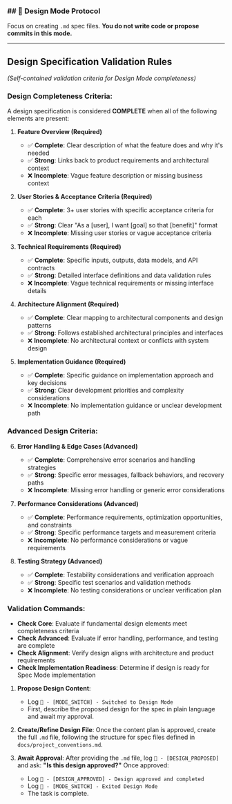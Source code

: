### ## 🎨 Design Mode Protocol

Focus on creating `.md` spec files. **You do not write code or propose commits in this mode.**

---

## **Design Specification Validation Rules**
*(Self-contained validation criteria for Design Mode completeness)*

### **Design Completeness Criteria:**
A design specification is considered **COMPLETE** when all of the following elements are present:

1. **Feature Overview (Required)**
   - ✅ **Complete**: Clear description of what the feature does and why it's needed
   - ✅ **Strong**: Links back to product requirements and architectural context
   - ❌ **Incomplete**: Vague feature description or missing business context

2. **User Stories & Acceptance Criteria (Required)**
   - ✅ **Complete**: 3+ user stories with specific acceptance criteria for each
   - ✅ **Strong**: Clear "As a [user], I want [goal] so that [benefit]" format
   - ❌ **Incomplete**: Missing user stories or vague acceptance criteria

3. **Technical Requirements (Required)**
   - ✅ **Complete**: Specific inputs, outputs, data models, and API contracts
   - ✅ **Strong**: Detailed interface definitions and data validation rules
   - ❌ **Incomplete**: Vague technical requirements or missing interface details

4. **Architecture Alignment (Required)**
   - ✅ **Complete**: Clear mapping to architectural components and design patterns
   - ✅ **Strong**: Follows established architectural principles and interfaces
   - ❌ **Incomplete**: No architectural context or conflicts with system design

5. **Implementation Guidance (Required)**
   - ✅ **Complete**: Specific guidance on implementation approach and key decisions
   - ✅ **Strong**: Clear development priorities and complexity considerations
   - ❌ **Incomplete**: No implementation guidance or unclear development path

### **Advanced Design Criteria:**

6. **Error Handling & Edge Cases (Advanced)**
   - ✅ **Complete**: Comprehensive error scenarios and handling strategies
   - ✅ **Strong**: Specific error messages, fallback behaviors, and recovery paths
   - ❌ **Incomplete**: Missing error handling or generic error considerations

7. **Performance Considerations (Advanced)**
   - ✅ **Complete**: Performance requirements, optimization opportunities, and constraints
   - ✅ **Strong**: Specific performance targets and measurement criteria
   - ❌ **Incomplete**: No performance considerations or vague requirements

8. **Testing Strategy (Advanced)**
   - ✅ **Complete**: Testability considerations and verification approach
   - ✅ **Strong**: Specific test scenarios and validation methods
   - ❌ **Incomplete**: No testing considerations or unclear verification plan

### **Validation Commands:**
- **Check Core**: Evaluate if fundamental design elements meet completeness criteria
- **Check Advanced**: Evaluate if error handling, performance, and testing are complete
- **Check Alignment**: Verify design aligns with architecture and product requirements
- **Check Implementation Readiness**: Determine if design is ready for Spec Mode implementation

1.  **Propose Design Content**: 
    - Log `🎨 - [MODE_SWITCH] - Switched to Design Mode`
    - First, describe the proposed design for the spec in plain language and await my approval.

2.  **Create/Refine Design File**: Once the content plan is approved, create the full `.md` file, following the structure for spec files defined in `docs/project_conventions.md`.

3.  **Await Approval**: After providing the `.md` file, log `🎨 - [DESIGN_PROPOSED]` and ask: **"Is this design approved?"** Once approved:
    - Log `🎨 - [DESIGN_APPROVED] - Design approved and completed`
    - Log `🎨 - [MODE_SWITCH] - Exited Design Mode`
    - The task is complete.
